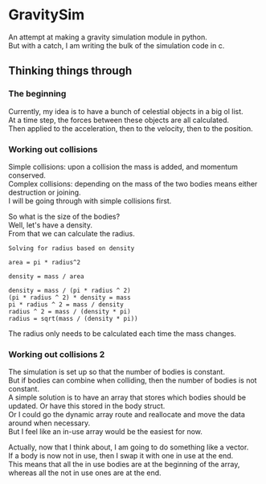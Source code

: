 # GravitySim

An attempt at making a gravity simulation module in python.  
But with a catch, I am writing the bulk of the simulation code in c.

## Thinking things through

### The beginning

Currently, my idea is to have a bunch of celestial objects in a big ol list.  
At a time step, the forces between these objects are all calculated.  
Then applied to the acceleration, then to the velocity, then to the position.

### Working out collisions

Simple collisions: upon a collision the mass is added, and momentum conserved.  
Complex collisions: depending on the mass of the two bodies means either destruction or joining.  
I will be going through with simple collisions first.

So what is the size of the bodies?  
Well, let's have a density.  
From that we can calculate the radius.

```
Solving for radius based on density

area = pi * radius^2

density = mass / area

density = mass / (pi * radius ^ 2)
(pi * radius ^ 2) * density = mass
pi * radius ^ 2 = mass / density
radius ^ 2 = mass / (density * pi)
radius = sqrt(mass / (density * pi))
```

The radius only needs to be calculated each time the mass changes.

### Working out collisions 2

The simulation is set up so that the number of bodies is constant.  
But if bodies can combine when colliding, then the number of bodies is not constant.  
A simple solution is to have an array that stores which bodies should be updated.
Or have this stored in the body struct.  
Or I could go the dynamic array route and reallocate and move the data around when necessary.  
But I feel like an in-use array would be the easiest for now.  

Actually, now that I think about, I am going to do something like a vector.  
If a body is now not in use, then I swap it with one in use at the end.  
This means that all the in use bodies are at the beginning of the array, whereas all the not in use ones are at the end.  
